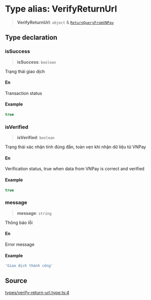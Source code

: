 # Type alias: VerifyReturnUrl

> **VerifyReturnUrl**: `object` & [`ReturnQueryFromVNPay`](ReturnQueryFromVNPay.md)

## Type declaration

### isSuccess

> **isSuccess**: `boolean`

Trạng thái giao dịch

#### En

Transaction status

#### Example

```ts
true
```

### isVerified

> **isVerified**: `boolean`

Trạng thái xác nhận tính đúng đắn, toàn vẹn khi nhận dữ liệu từ VNPay

#### En

Verification status, true when data from VNPay is correct and verified

#### Example

```ts
true
```

### message

> **message**: `string`

Thông báo lỗi

#### En

Error message

#### Example

```ts
'Giao dịch thành công'
```

## Source

[types/verify-return-url.type.ts:4](https://github.com/lehuygiang28/vnpay/blob/e8e94e8a800b1952e47648e8b76237a738bccbb7/src/types/verify-return-url.type.ts#L4)
